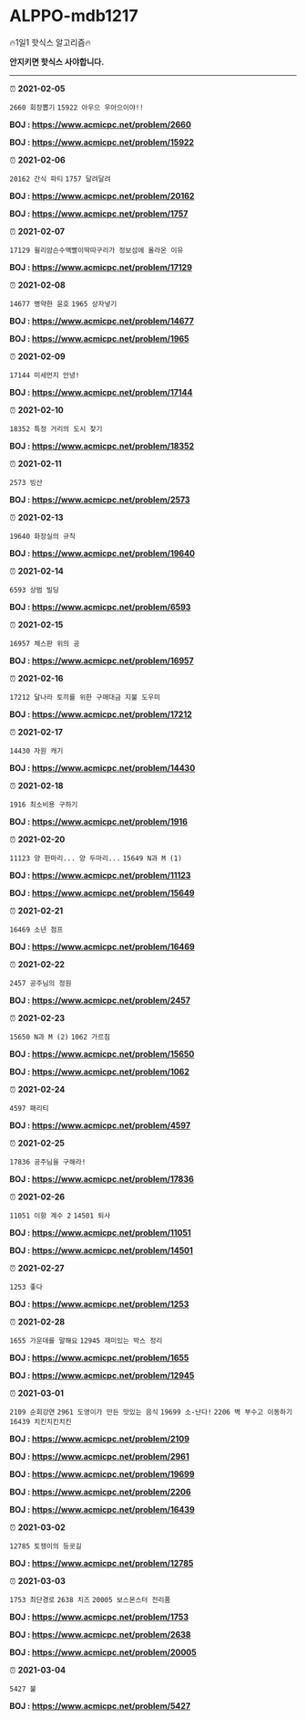 # ALPPO-mdb1217
:fire:​1일1 핫식스 알고리즘:fire:​

**안지키면 핫식스 사야합니다.**

---

:alarm_clock: **2021-02-05**

`2660 회장뽑기` `15922 아우으 우아으이야!!`

**BOJ : https://www.acmicpc.net/problem/2660**

**BOJ : https://www.acmicpc.net/problem/15922**


:alarm_clock: **2021-02-06**

`20162 간식 파티` `1757 달려달려`

**BOJ : https://www.acmicpc.net/problem/20162**

**BOJ : https://www.acmicpc.net/problem/1757**


:alarm_clock: **2021-02-07**

`17129 윌리암슨수액빨이딱따구리가 정보섬에 올라온 이유`

**BOJ : https://www.acmicpc.net/problem/17129**


:alarm_clock: **2021-02-08**

`14677 병약한 윤호` `1965 상자넣기`

**BOJ : https://www.acmicpc.net/problem/14677**

**BOJ : https://www.acmicpc.net/problem/1965**


:alarm_clock: **2021-02-09**

`17144 미세먼지 안녕!`

**BOJ : https://www.acmicpc.net/problem/17144**


:alarm_clock: **2021-02-10**

`18352 특정 거리의 도시 찾기`

**BOJ : https://www.acmicpc.net/problem/18352**


:alarm_clock: **2021-02-11**

`2573 빙산`

**BOJ : https://www.acmicpc.net/problem/2573**


:alarm_clock: **2021-02-13**

`19640 화장실의 규칙`

**BOJ : https://www.acmicpc.net/problem/19640**


:alarm_clock: **2021-02-14**

`6593 상범 빌딩`

**BOJ : https://www.acmicpc.net/problem/6593**


:alarm_clock: **2021-02-15**

`16957 체스판 위의 공`

**BOJ : https://www.acmicpc.net/problem/16957**


:alarm_clock: **2021-02-16**

`17212 달나라 토끼를 위한 구매대금 지불 도우미`

**BOJ : https://www.acmicpc.net/problem/17212**


:alarm_clock: **2021-02-17**

`14430 자원 캐기`

**BOJ : https://www.acmicpc.net/problem/14430**



:alarm_clock: **2021-02-18**

`1916 최소비용 구하기`

**BOJ : https://www.acmicpc.net/problem/1916**



:alarm_clock: **2021-02-20**

`11123 양 한마리... 양 두마리...` `15649 N과 M (1)`

**BOJ : https://www.acmicpc.net/problem/11123**

**BOJ : https://www.acmicpc.net/problem/15649**


:alarm_clock: **2021-02-21**

`16469 소년 점프`

**BOJ : https://www.acmicpc.net/problem/16469**


:alarm_clock: **2021-02-22**

`2457 공주님의 정원`

**BOJ : https://www.acmicpc.net/problem/2457**


:alarm_clock: **2021-02-23**

`15650 N과 M (2)` `1062 가르침`

**BOJ : https://www.acmicpc.net/problem/15650**

**BOJ : https://www.acmicpc.net/problem/1062**


:alarm_clock: **2021-02-24**

`4597 패리티`

**BOJ : https://www.acmicpc.net/problem/4597**


:alarm_clock: **2021-02-25**

`17836 공주님을 구해라!`

**BOJ : https://www.acmicpc.net/problem/17836**


:alarm_clock: **2021-02-26**

`11051 이항 계수 2` `14501 퇴사` 

**BOJ : https://www.acmicpc.net/problem/11051**

**BOJ : https://www.acmicpc.net/problem/14501**


:alarm_clock: **2021-02-27**

`1253 좋다`

**BOJ : https://www.acmicpc.net/problem/1253**


:alarm_clock: **2021-02-28**

`1655 가운데를 말해요` `12945 재미있는 박스 정리`

**BOJ : https://www.acmicpc.net/problem/1655**

**BOJ : https://www.acmicpc.net/problem/12945**


:alarm_clock: **2021-03-01**

`2109 순회강연` `2961 도영이가 만든 맛있는 음식` `19699 소-난다!` `2206 벽 부수고 이동하기` `16439 치킨치킨치킨`

**BOJ : https://www.acmicpc.net/problem/2109**

**BOJ : https://www.acmicpc.net/problem/2961**

**BOJ : https://www.acmicpc.net/problem/19699**

**BOJ : https://www.acmicpc.net/problem/2206**

**BOJ : https://www.acmicpc.net/problem/16439**


:alarm_clock: **2021-03-02**

`12785 토쟁이의 등굣길`

**BOJ : https://www.acmicpc.net/problem/12785**


:alarm_clock: **2021-03-03**

`1753 최단경로` `2638 치즈` `20005 보스몬스터 전리품`

**BOJ : https://www.acmicpc.net/problem/1753**

**BOJ : https://www.acmicpc.net/problem/2638**

**BOJ : https://www.acmicpc.net/problem/20005**


:alarm_clock: **2021-03-04**

`5427 불`

**BOJ : https://www.acmicpc.net/problem/5427**
